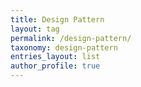 ```yaml
---
title: Design Pattern
layout: tag
permalink: /design-pattern/
taxonomy: design-pattern
entries_layout: list
author_profile: true
---
```

